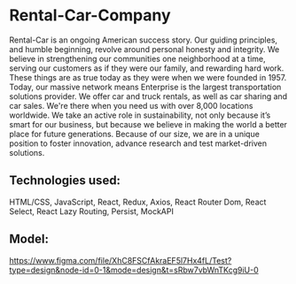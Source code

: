 # Rental-Car-Company

Rental-Car is an ongoing American success story. Our guiding principles, and
humble beginning, revolve around personal honesty and integrity. We believe in
strengthening our communities one neighborhood at a time, serving our customers
as if they were our family, and rewarding hard work. These things are as true
today as they were when we were founded in 1957. Today, our massive network
means Enterprise is the largest transportation solutions provider. We offer car
and truck rentals, as well as car sharing and car sales. We're there when you
need us with over 8,000 locations worldwide. We take an active role in
sustainability, not only because it’s smart for our business, but because we
believe in making the world a better place for future generations. Because of
our size, we are in a unique position to foster innovation, advance research and
test market-driven solutions.

## Technologies used:

HTML/CSS, JavaScript, React, Redux, Axios, React Router Dom, React Select, React
Lazy Routing, Persist, MockAPI

## Model:

https://www.figma.com/file/XhC8FSCfAkraEF5l7Hx4fL/Test?type=design&node-id=0-1&mode=design&t=sRbw7vbWnTKcg9iU-0
